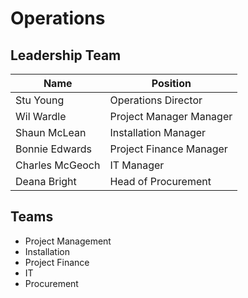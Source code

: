 # Operations

## Leadership Team

| Name            | Position                |
| --------------- | ----------------------- |
| Stu Young       | Operations Director     |
| Wil Wardle      | Project Manager Manager |
| Shaun McLean    | Installation Manager    |
| Bonnie Edwards  | Project Finance Manager |
| Charles McGeoch | IT Manager              |
| Deana Bright    | Head of Procurement     |

## Teams

- Project Management
- Installation
- Project Finance
- IT
- Procurement
